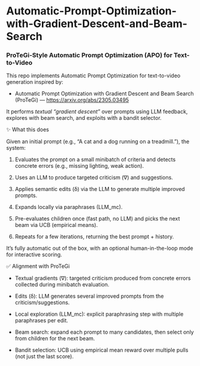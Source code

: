# Automatic-Prompt-Optimization-with-Gradient-Descent-and-Beam-Search

### ProTeGi-Style Automatic Prompt Optimization (APO) for Text-to-Video

This repo implements Automatic Prompt Optimization for text-to-video generation inspired by:

- Automatic Prompt Optimization with Gradient Descent and Beam Search (ProTeGi) — https://arxiv.org/abs/2305.03495

It performs *textual “gradient descent”* over prompts using LLM feedback, explores with beam search, and exploits with a bandit selector.

✨ What this does

Given an initial prompt (e.g., “A cat and a dog running on a treadmill.”), the system:

1. Evaluates the prompt on a small minibatch of criteria and detects concrete errors (e.g., missing lighting, weak action).

2. Uses an LLM to produce targeted criticism (∇) and suggestions.

3. Applies semantic edits (δ) via the LLM to generate multiple improved prompts.

4. Expands locally via paraphrases (LLM_mc).

5. Pre-evaluates children once (fast path, no LLM) and picks the next beam via UCB (empirical means).

6. Repeats for a few iterations, returning the best prompt + history.

It’s fully automatic out of the box, with an optional human-in-the-loop mode for interactive scoring.

✅ Alignment with ProTeGi

- Textual gradients (∇): targeted criticism produced from concrete errors collected during minibatch evaluation.

- Edits (δ): LLM generates several improved prompts from the criticism/suggestions.

- Local exploration (LLM_mc): explicit paraphrasing step with multiple paraphrases per edit.

- Beam search: expand each prompt to many candidates, then select only from children for the next beam.

- Bandit selection: UCB using empirical mean reward over multiple pulls (not just the last score).
